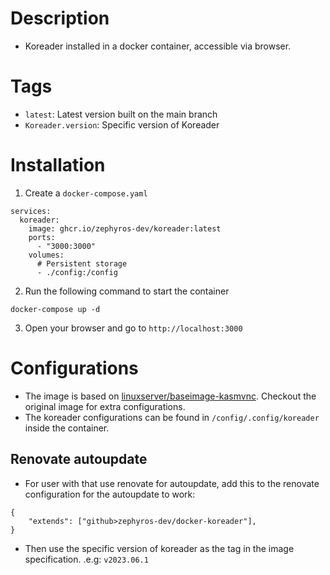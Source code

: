 # Description

- Koreader installed in a docker container, accessible via browser.

# Tags

- `latest`: Latest version built on the main branch
- `Koreader.version`: Specific version of Koreader

# Installation

1. Create a `docker-compose.yaml`

```
services:
  koreader:
    image: ghcr.io/zephyros-dev/koreader:latest
    ports:
      - "3000:3000"
    volumes:
      # Persistent storage
      - ./config:/config
```

2. Run the following command to start the container

```
docker-compose up -d
```

3. Open your browser and go to `http://localhost:3000`

# Configurations

- The image is based on [linuxserver/baseimage-kasmvnc](https://github.com/linuxserver/docker-baseimage-kasmvnc). Checkout the original image for extra configurations.
- The koreader configurations can be found in `/config/.config/koreader` inside the container.

## Renovate autoupdate

- For user with that use renovate for autoupdate, add this to the renovate configuration for the autoupdate to work:

```
{
    "extends": ["github>zephyros-dev/docker-koreader"],
}
```

- Then use the specific version of koreader as the tag in the image specification. .e.g: `v2023.06.1`

